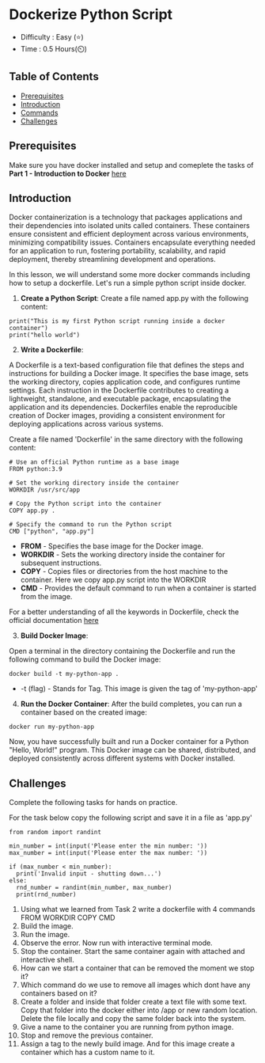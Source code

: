 # Dockerize Python Script

- Difficulty : Easy (⭐)
- Time : 0.5 Hours(⏲️)

## Table of Contents
- [Prerequisites](#prerequisites)
- [Introduction](#introduction)
- [Commands](#commands)
- [Challenges](#Challenges)

## Prerequisites
Make sure you have docker installed and setup and comeplete the tasks of **Part 1 - Introduction to Docker** [here](https://github.com/ravitejams94/DevOpsProjects/tree/main/Docker/1%20-%20Introduction%20to%20Docker)

## Introduction

Docker containerization is a technology that packages applications and their dependencies into isolated units called containers. These containers ensure consistent and efficient deployment across various environments, minimizing compatibility issues. Containers encapsulate everything needed for an application to run, fostering portability, scalability, and rapid deployment, thereby streamlining development and operations.



In this lesson, we will understand some more docker commands including how to setup a dockerfile. Let's run a simple python script inside docker.

1. **Create a Python Script**:
Create a file named app.py with the following content:

```
print("This is my first Python script running inside a docker container")
print("hello world")
```

2. **Write a Dockerfile**:

A Dockerfile is a text-based configuration file that defines the steps and instructions for building a Docker image. It specifies the base image, sets the working directory, copies application code, and configures runtime settings. Each instruction in the Dockerfile contributes to creating a lightweight, standalone, and executable package, encapsulating the application and its dependencies. Dockerfiles enable the reproducible creation of Docker images, providing a consistent environment for deploying applications across various systems. 

Create a file named 'Dockerfile' in the same directory with the following content:
```
# Use an official Python runtime as a base image
FROM python:3.9

# Set the working directory inside the container
WORKDIR /usr/src/app

# Copy the Python script into the container
COPY app.py .

# Specify the command to run the Python script
CMD ["python", "app.py"]
```

- **FROM** - Specifies the base image for the Docker image.
- **WORKDIR** - Sets the working directory inside the container for subsequent instructions.
- **COPY** - Copies files or directories from the host machine to the container. Here we copy app.py script into the WORKDIR
- **CMD** - Provides the default command to run when a container is started from the image.

For a better understanding of all the keywords in Dockerfile, check the official documentation [here](https://docs.docker.com/engine/reference/builder/)

3. **Build Docker Image**:

Open a terminal in the directory containing the Dockerfile and run the following command to build the Docker image:

```
docker build -t my-python-app .
```
- -t (flag) - Stands for Tag. This image is given the tag of 'my-python-app'

4. **Run the Docker Container**:
After the build completes, you can run a container based on the created image:

```
docker run my-python-app
```

Now, you have successfully built and run a Docker container for a Python "Hello, World!" program. This Docker image can be shared, distributed, and deployed consistently across different systems with Docker installed.



## Challenges

Complete the following tasks for hands on practice.

For the task below copy the following script and save it in a file as 'app.py'

```
from random import randint

min_number = int(input('Please enter the min number: '))
max_number = int(input('Please enter the max number: '))

if (max_number < min_number): 
  print('Invalid input - shutting down...')
else:
  rnd_number = randint(min_number, max_number)
  print(rnd_number)
```

1. Using what we learned from Task 2 write a dockerfile with 4 commands
    FROM
    WORKDIR
    COPY
    CMD
2. Build the image.
3. Run the image. 
4. Observe the error. Now run with interactive terminal mode.
5. Stop the container. Start the same container again with attached and interactive shell.
6. How can we start a container that can be removed the moment we stop it?
7. Which command do we use to remove all images which dont have any containers based on it?
8. Create a folder and inside that folder create a text file with some text. Copy that folder into the docker
    either into /app or new random location. Delete the file locally and copy the same folder back into the system.
9. Give a name to the container you are running from python image.
10. Stop and remove the previous container. 
11. Assign a tag to the newly build image. And for this image create a container which has a custom name to it.
